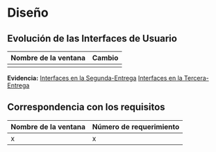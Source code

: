 
<h1>Diseño</h1>


## Evolución de las Interfaces de Usuario

| Nombre de la ventana | Cambio |
|--|--|
|  |  |

**Evidencia:** 
<a href="https://www.figma.com/file/dKpr0w4UBgbIhd1HJx5kLn/Bosquejos-de-interfaces-(WorkFlash)?type=design&node-id=54702%3A25212&mode=design&t=HFZIp5n8WLzdbYrO-1">Interfaces en la Segunda-Entrega</a>
<a href="https://www.figma.com/file/WxkTPx8zGQiWg8UpDYWTxF/Dise%C3%B1o-modificado-(WorkFlash)?type=design&node-id=11%3A1833&mode=design&t=td8rmplOaTKT1vmg-1">Interfaces en la Tercera-Entrega</a>

## Correspondencia con los requisitos 
| Nombre de la ventana | Número de requerimiento |
|--|--|
| x | x |


<!--stackedit_data:
eyJoaXN0b3J5IjpbMTA5NTU0ODU0Nl19
-->